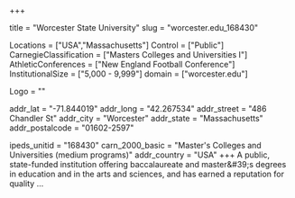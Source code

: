 
+++

title = "Worcester State University"
slug = "worcester.edu_168430"

Locations = ["USA","Massachusetts"]
Control = ["Public"]
CarnegieClassification = ["Masters Colleges and Universities I"]
AthleticConferences = ["New England Football Conference"]
InstitutionalSize = ["5,000 - 9,999"]
domain = ["worcester.edu"]

Logo = ""

addr_lat = "-71.844019"
addr_long = "42.267534"
addr_street = "486 Chandler St"
addr_city = "Worcester"
addr_state = "Massachusetts"
addr_postalcode = "01602-2597"

ipeds_unitid = "168430"
carn_2000_basic = "Master's Colleges and Universities (medium programs)"
addr_country = "USA"
+++
    A public, state-funded institution offering baccalaureate and master&amp;#39;s degrees in education and in the arts and sciences, and has earned a reputation for quality ...
